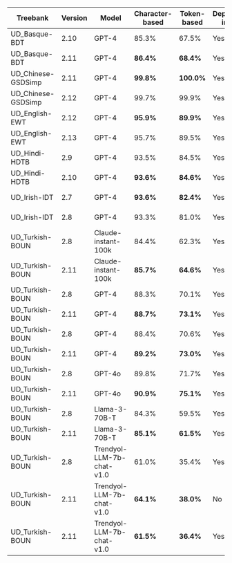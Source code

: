 | Treebank | Version | Model | Character-based | Token-based | Dependency-included | Sentence count | Date | Special TR |
| --- | --- | --- | --- | --- | --- | --- | --- | --- |
| UD_Basque-BDT | 2.10 | GPT-4 | 85.3% | 67.5% | Yes | 500 | 2024-04-12 | False |
| UD_Basque-BDT | 2.11 | GPT-4 | **86.4%** | **68.4%** | Yes | 500 | 2024-04-12 | False |
| UD_Chinese-GSDSimp | 2.11 | GPT-4 | **99.8%** | **100.0%** | Yes | 500 | 2024-04-12 | False |
| UD_Chinese-GSDSimp | 2.12 | GPT-4 | 99.7% | 99.9% | Yes | 500 | 2024-04-12 | False |
| UD_English-EWT | 2.12 | GPT-4 | **95.9%** | **89.9%** | Yes | 500 | 2024-04-12 | False |
| UD_English-EWT | 2.13 | GPT-4 | 95.7% | 89.5% | Yes | 500 | 2024-04-12 | False |
| UD_Hindi-HDTB | 2.9 | GPT-4 | 93.5% | 84.5% | Yes | 500 | 2024-04-12 | False |
| UD_Hindi-HDTB | 2.10 | GPT-4 | **93.6%** | **84.6%** | Yes | 500 | 2024-04-12 | False |
| UD_Irish-IDT | 2.7 | GPT-4 | **93.6%** | **82.4%** | Yes | 500 | 2024-04-12 | False |
| UD_Irish-IDT | 2.8 | GPT-4 | 93.3% | 81.0% | Yes | 500 | 2024-04-12 | False |
| UD_Turkish-BOUN | 2.8 | Claude-instant-100k | 84.4% | 62.3% | Yes | 500 | 2024-05-28 | False |
| UD_Turkish-BOUN | 2.11 | Claude-instant-100k | **85.7%** | **64.6%** | Yes | 500 | 2024-05-28 | False |
| UD_Turkish-BOUN | 2.8 | GPT-4 | 88.3% | 70.1% | Yes | 500 | 2024-04-11 | False |
| UD_Turkish-BOUN | 2.11 | GPT-4 | **88.7%** | **73.1%** | Yes | 500 | 2024-04-11 | False |
| UD_Turkish-BOUN | 2.8 | GPT-4 | 88.4% | 70.6% | Yes | 500 | 2024-04-27 | True |
| UD_Turkish-BOUN | 2.11 | GPT-4 | **89.2%** | **73.0%** | Yes | 500 | 2024-05-13 | True |
| UD_Turkish-BOUN | 2.8 | GPT-4o | 89.8% | 71.7% | Yes | 500 | 2024-05-14 | False |
| UD_Turkish-BOUN | 2.11 | GPT-4o | **90.9%** | **75.1%** | Yes | 500 | 2024-05-23 | False |
| UD_Turkish-BOUN | 2.8 | Llama-3-70B-T | 84.3% | 59.5% | Yes | 500 | 2024-04-19 | False |
| UD_Turkish-BOUN | 2.11 | Llama-3-70B-T | **85.1%** | **61.5%** | Yes | 500 | 2024-04-19 | False |
| UD_Turkish-BOUN | 2.8 | Trendyol-LLM-7b-chat-v1.0 | 61.0% | 35.4% | Yes | 500 | 2024-04-27 | False |
| UD_Turkish-BOUN | 2.11 | Trendyol-LLM-7b-chat-v1.0 | **64.1%** | **38.0%** | No | 500 | 2024-04-28 | False |
| UD_Turkish-BOUN | 2.11 | Trendyol-LLM-7b-chat-v1.0 | **61.5%** | **36.4%** | Yes | 500 | 2024-04-28 | False |
